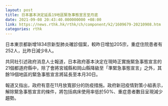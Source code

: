 ```yaml
---
layout: post
title: 日本基本決定延長19地區緊急事態宣言至月底
date: 2021-09-08 20:43:40.000000000 +08:00
link: https://news.rthk.hk/rthk/ch/component/k2/1609679-20210908.htm
categories: rthk
---
```


日本東京都新增1834宗新型肺炎確診個案，較昨日增加205宗，重症住院患者有252人，比昨日減少8人。

共同社引述政府消息人士報道，日本政府基本決定在現時正實施緊急事態宣言的21個都道府縣中，除了會將宮城縣和岡山縣降級至「準緊急事態宣言」之外，其餘19個地區的緊急事態宣言將延長至本月30日。

報道又指出，政府有意在11月放寬部分的防疫措施。政府新冠疫情對策小組表示，解除緊急事態宣言的條件，將包括病床使用率低於50%、重症患者數目呈現減少趨勢。
